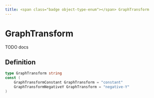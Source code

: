 ```yaml
---
title: <span class="badge object-type-enum"></span> GraphTransform
---
```

# <span class="badge object-type-enum"></span> GraphTransform

TODO docs

## Definition

```go
type GraphTransform string
const (
	GraphTransformConstant GraphTransform = "constant"
	GraphTransformNegativeY GraphTransform = "negative-Y"
)

```
